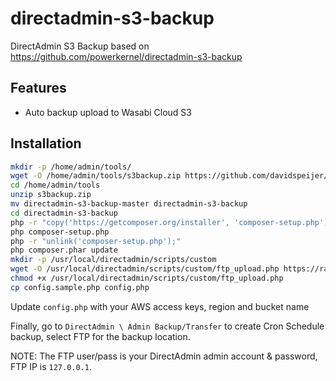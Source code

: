 # directadmin-s3-backup

DirectAdmin S3 Backup based on https://github.com/powerkernel/directadmin-s3-backup

## Features

- Auto backup upload to Wasabi Cloud S3

## Installation

```bash
mkdir -p /home/admin/tools/
wget -O /home/admin/tools/s3backup.zip https://github.com/davidspeijer/directadmin-backup-s3-wasabi/archive/master.zip
cd /home/admin/tools
unzip s3backup.zip
mv directadmin-s3-backup-master directadmin-s3-backup
cd directadmin-s3-backup
php -r "copy('https://getcomposer.org/installer', 'composer-setup.php');"
php composer-setup.php
php -r "unlink('composer-setup.php');"
php composer.phar update
mkdir -p /usr/local/directadmin/scripts/custom
wget -O /usr/local/directadmin/scripts/custom/ftp_upload.php https://raw.githubusercontent.com/powerkernel/directadmin-s3-backup/master/upload-script.sh
chmod +x /usr/local/directadmin/scripts/custom/ftp_upload.php
cp config.sample.php config.php
```

Update `config.php` with your AWS access keys, region and bucket name

Finally, go to `DirectAdmin \ Admin Backup/Transfer` to create Cron Schedule backup, select FTP for the backup location.

NOTE: The FTP user/pass is your DirectAdmin admin account & password, FTP IP is `127.0.0.1`.
